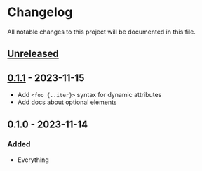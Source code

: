 # Changelog

All notable changes to this project will be documented in this file.


## [Unreleased]

## [0.1.1] - 2023-11-15
- Add `<foo {..iter}>` syntax for dynamic attributes
- Add docs about optional elements

## 0.1.0 - 2023-11-14
### Added
- Everything


[Unreleased]: https://github.com/LukasKalbertodt/litrs/compare/v0.1.0...HEAD
[0.1.1]: https://github.com/LukasKalbertodt/litrs/compare/v0.1.0...v0.1.1

